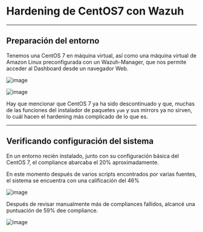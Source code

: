 # Hardening de CentOS7 con Wazuh
***
## Preparación del entorno
Tenemos una CentOS 7 en máquina virtual, así como una máquina virtual de Amazon Linux preconfigurada
con un Wazuh-Manager, que nos permite acceder al Dashboard desde un navegador Web.

![image](https://github.com/user-attachments/assets/62b2872b-c2c6-4264-b816-6cd54252c196)

![image](https://github.com/user-attachments/assets/02f3438e-18f2-414a-ba5b-a52ea6369991)

Hay que mencionar que CentOS 7 ya ha sido descontinuado y que, muchas de las 
funciones del instalador de paquetes `yum` y sus mirrors ya no sirven, lo cuál hacen el hardening más complicado de lo que es.

***
## Verificando configuración del sistema
En un entorno recién instalado, junto con su configuración básica del CentOS 7, el 
compliance abarcaba el 20% aproximadamente.  

En este momento después de varios scripts encontrados por varias fuentes, el sistema se encuentra con una calificación del 46%

![image](https://github.com/user-attachments/assets/976c67dd-ccfc-4ace-8c14-1376dcc62477)

Después de revisar manualmente más de compliances fallidos, alcancé una puntuación de 59% dee compliance.

![image](https://github.com/user-attachments/assets/a47b5743-ea34-42b7-bf27-78386828fd4b)

